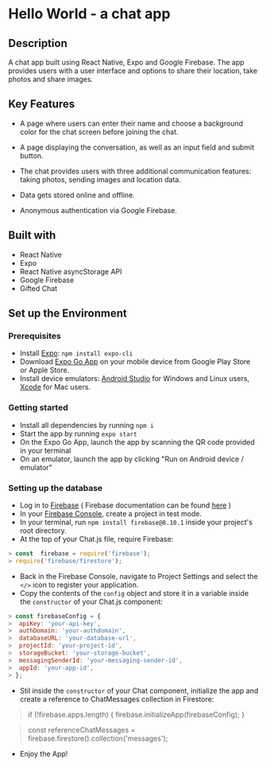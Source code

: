 # Hello World - a chat app

  

## Description

A chat app built using React Native, Expo and Google Firebase. The app provides users with a user interface and options to share their location, take photos and share images. 

  

## Key Features

*  A page where users can enter their name and choose a background color for the chat screen before joining the chat.

*  A page displaying the conversation, as well as an input field and submit button.

* The chat provides users with three additional communication features: taking photos, sending images and location data.

* Data gets stored online and offline.

* Anonymous authentication via Google Firebase.


## Built with

* React Native
* Expo
* React Native asyncStorage API
* Google Firebase
* Gifted Chat

## Set up the Environment

### Prerequisites

 * Install  [Expo](https://expo.io/):  `npm install expo-cli`
 * Download [Expo Go App](https://expo.dev/client)  on your mobile device from Google Play Store or Apple Store.
 * Install device emulators: [Android Studio](https://developer.android.com/studio) for Windows and Linux users, [Xcode](https://developer.apple.com/xcode/) for Mac users.

### Getting started

* Install all dependencies by running  `npm i`
* Start the app by running `expo start`
* On the Expo Go App, launch the app by scanning the QR code provided in your terminal
* On an emulator, launch the app by clicking "Run on Android device / emulator"

### Setting up the database 

- Log in to [Firebase](https://firebase.google.com/) ( Firebase documentation can be found  [here](https://firebase.google.com/docs/web/setup) )
-   In your  [Firebase Console](https://console.firebase.google.com/), create a project in test mode.
-   In your terminal, run  `npm install firebase@8.10.1` inside your project's root directory.
-   At the top of your Chat.js file, require Firebase:
```javascript
> const  firebase = require('firebase');
> require('firebase/firestore');
```
-   Back in the Firebase Console, navigate to Project Settings and select the  `</>`  icon to register your application.
-   Copy the contents of the `config` object and store it in a variable inside the `constructor` of your Chat.js component:
```javascript
> const firebaseConfig = {
>  apiKey: 'your-api-key',
>  authDomain: 'your-authdomain',
>  databaseURL: 'your-database-url',
>  projectId: 'your-project-id',
>  storageBucket: 'your-storage-bucket',
>  messagingSenderId: 'your-messaging-sender-id',
>  appId: 'your-app-id',
> };
```
-   Stil inside the `constructor` of your Chat component, initialize the app and create a reference to ChatMessages collection in Firestore:

> if (!firebase.apps.length) {
>        firebase.initializeApp(firebaseConfig);
>    }

> const referenceChatMessages = firebase.firestore().collection('messages');

-   Enjoy the App!

